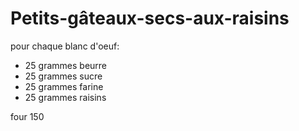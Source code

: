 # Petits-gâteaux-secs-aux-raisins

pour chaque blanc d'oeuf:

* 25 grammes beurre
* 25 grammes sucre
* 25 grammes farine
* 25 grammes raisins

four 150

